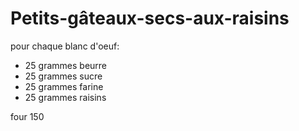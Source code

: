 # Petits-gâteaux-secs-aux-raisins

pour chaque blanc d'oeuf:

* 25 grammes beurre
* 25 grammes sucre
* 25 grammes farine
* 25 grammes raisins

four 150

